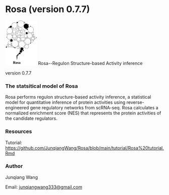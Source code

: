 # Rosa (version 0.7.7)
<img src="/Illustrative Figures/Rosa logo_r3.png" width="100" height="141">
Rosa--Regulon Structure-based Activity inference

version 0.7.7

### The statsitical model of Rosa

Rosa performs regulon structure-based activity inference, a statistical model for quantitative inference of protein activities using reverse-engineered gene regulatory networks from scRNA-seq. Rosa calculates a normalized enrichment score (NES) that represents the protein activities of the candidate regulators. 

### Resources 
Tutorial: https://github.com/JunqiangWang/Rosa/blob/main/tutorial/Rosa%20tutorial.Rmd

### Author 
Junqiang Wang

Email: junqiangwang333@gmail.com



